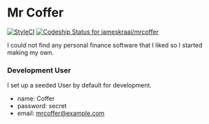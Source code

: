 # Mr Coffer
[![StyleCI](https://styleci.io/repos/56951256/shield?style=flat)](https://styleci.io/repos/56951256)
[ ![Codeship Status for jameskraai/mrcoffer](https://codeship.com/projects/c1e63f90-207c-0134-8754-665cbf9dded3/status?branch=master)](https://codeship.com/projects/160703)

I could not find any personal finance software that I liked so I started making my own.

### Development User
I set up a seeded User by default for development.
- name: Coffer
- password: secret
- email: mrcoffer@example.com
